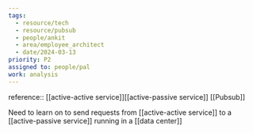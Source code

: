 ```yaml
---
tags:
  - resource/tech
  - resource/pubsub
  - people/ankit
  - area/employee_architect
  - date/2024-03-13
priority: P2
assigned to: people/pal
work: analysis
---
```


reference:: [[active-active service]][[active-passive service]] [[Pubsub]]

Need to learn on to send requests from [[active-active service]] to a [[active-passive service]] running in a [[data center]]